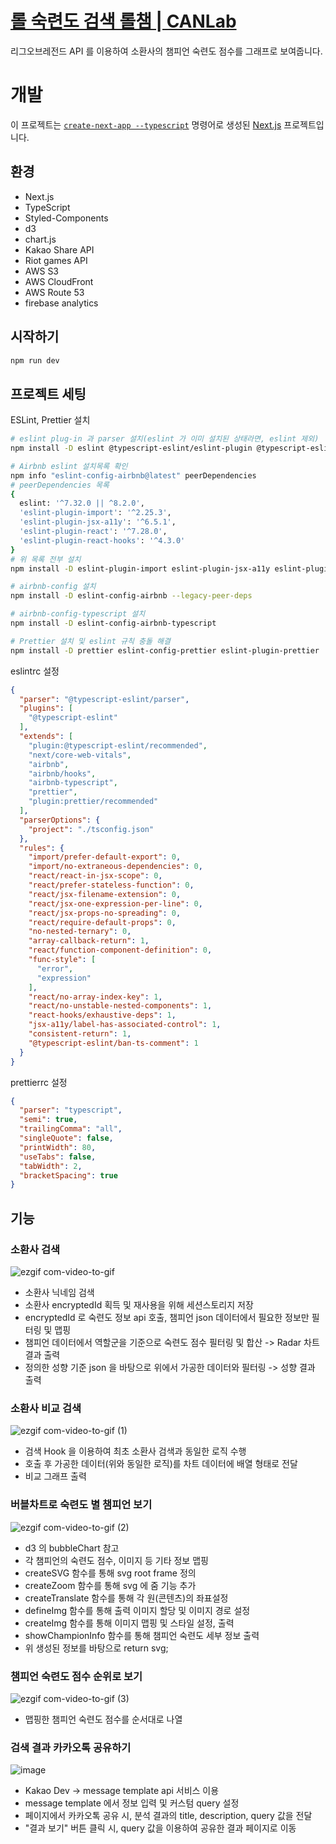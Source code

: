 # [롤 숙련도 검색 롤챔 | CANLab](https://cancorplab.com/)
리그오브레전드 API 를 이용하여 소환사의 챔피언 숙련도 점수를 그래프로 보여줍니다.

# 개발
이 프로젝트는 [`create-next-app --typescript`](https://github.com/vercel/next.js/tree/canary/packages/create-next-app) 명령어로
생성된 [Next.js](https://nextjs.org/) 프로젝트입니다.

## 환경
- Next.js
- TypeScript
- Styled-Components
- d3
- chart.js
- Kakao Share API
- Riot games API
- AWS S3
- AWS CloudFront
- AWS Route 53
- firebase analytics


## 시작하기


```bash
npm run dev
```

## 프로젝트 세팅

ESLint, Prettier 설치

```bash
# eslint plug-in 과 parser 설치(eslint 가 이미 설치된 상태라면, eslint 제외)
npm install -D eslint @typescript-eslint/eslint-plugin @typescript-eslint/parser

# Airbnb eslint 설치목록 확인
npm info "eslint-config-airbnb@latest" peerDependencies
# peerDependencies 목록
{
  eslint: '^7.32.0 || ^8.2.0',
  'eslint-plugin-import': '^2.25.3',
  'eslint-plugin-jsx-a11y': '^6.5.1',
  'eslint-plugin-react': '^7.28.0',
  'eslint-plugin-react-hooks': '^4.3.0'
}
# 위 목록 전부 설치
npm install -D eslint-plugin-import eslint-plugin-jsx-a11y eslint-plugin-react eslint-plugin-react-hooks

# airbnb-config 설치 
npm install -D eslint-config-airbnb --legacy-peer-deps

# airbnb-config-typescript 설치
npm install -D eslint-config-airbnb-typescript

# Prettier 설치 및 eslint 규칙 충돌 해결
npm install -D prettier eslint-config-prettier eslint-plugin-prettier
```

eslintrc 설정

```json
{
  "parser": "@typescript-eslint/parser",
  "plugins": [
    "@typescript-eslint"
  ],
  "extends": [
    "plugin:@typescript-eslint/recommended",
    "next/core-web-vitals",
    "airbnb",
    "airbnb/hooks",
    "airbnb-typescript",
    "prettier",
    "plugin:prettier/recommended"
  ],
  "parserOptions": {
    "project": "./tsconfig.json"
  },
  "rules": {
    "import/prefer-default-export": 0,
    "import/no-extraneous-dependencies": 0,
    "react/react-in-jsx-scope": 0,
    "react/prefer-stateless-function": 0,
    "react/jsx-filename-extension": 0,
    "react/jsx-one-expression-per-line": 0,
    "react/jsx-props-no-spreading": 0,
    "react/require-default-props": 0,
    "no-nested-ternary": 0,
    "array-callback-return": 1,
    "react/function-component-definition": 0,
    "func-style": [
      "error",
      "expression"
    ],
    "react/no-array-index-key": 1,
    "react/no-unstable-nested-components": 1,
    "react-hooks/exhaustive-deps": 1,
    "jsx-a11y/label-has-associated-control": 1,
    "consistent-return": 1,
    "@typescript-eslint/ban-ts-comment": 1
  }
}
```

prettierrc 설정

```json
{
  "parser": "typescript",
  "semi": true,
  "trailingComma": "all",
  "singleQuote": false,
  "printWidth": 80,
  "useTabs": false,
  "tabWidth": 2,
  "bracketSpacing": true
}
```

## 기능

### 소환사 검색

![ezgif com-video-to-gif](https://github.com/postop09/cancorplab/assets/93017923/fdba7c65-26a5-4370-bd36-213d5d74075a)
- 소환사 닉네임 검색
- 소환사 encryptedId 획득 및 재사용을 위해 세션스토리지 저장
- encryptedId 로 숙련도 정보 api 호출, 챔피언 json 데이터에서 필요한 정보만 필터링 및 맵핑
- 챔피언 데이터에서 역할군을 기준으로 숙련도 점수 필터링 및 합산 -> Radar 차트 결과 출력
- 정의한 성향 기준 json 을 바탕으로 위에서 가공한 데이터와 필터링 -> 성향 결과 출력

### 소환사 비교 검색

![ezgif com-video-to-gif (1)](https://github.com/postop09/cancorplab/assets/93017923/4e3ac162-6c8a-427d-9116-378bc7cacd6d)
- 검색 Hook 을 이용하여 최초 소환사 검색과 동일한 로직 수행
- 호출 후 가공한 데이터(위와 동일한 로직)를 차트 데이터에 배열 형태로 전달
- 비교 그래프 출력

### 버블차트로 숙련도 별 챔피언 보기

![ezgif com-video-to-gif (2)](https://github.com/postop09/cancorplab/assets/93017923/370d5210-5078-4381-9662-8dce92bc6478)
- d3 의 bubbleChart 참고
- 각 챔피언의 숙련도 점수, 이미지 등 기타 정보 맵핑
- createSVG 함수를 통해 svg root frame 정의
- createZoom 함수를 통해 svg 에 줌 기능 추가
- createTranslate 함수를 통해 각 원(콘텐츠)의 좌표설정
- defineImg 함수를 통해 출력 이미지 할당 및 이미지 경로 설정
- createImg 함수를 통해 이미지 맵핑 및 스타일 설정, 출력
- showChampionInfo 함수를 통해 챔피언 숙련도 세부 정보 출력
- 위 생성된 정보를 바탕으로 return svg;

### 챔피언 숙련도 점수 순위로 보기

![ezgif com-video-to-gif (3)](https://github.com/postop09/cancorplab/assets/93017923/82c72172-fa7b-4447-bb13-7a00d98b5f59)
- 맵핑한 챔피언 숙련도 점수를 순서대로 나열

### 검색 결과 카카오톡 공유하기

![image](https://github.com/postop09/cancorplab/assets/93017923/55497525-90a8-48b3-8f1d-bea6aaf75b35)
- Kakao Dev -> message template api 서비스 이용
- message template 에서 정보 입력 및 커스텀 query 설정
- 페이지에서 카카오톡 공유 시, 분석 결과의 title, description, query 값을 전달
- "결과 보기" 버튼 클릭 시, query 값을 이용하여 공유한 결과 페이지로 이동
